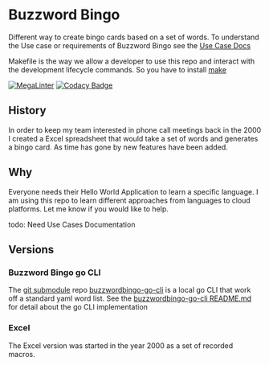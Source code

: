 # Buzzword Bingo

Different way to create bingo cards based on a set of words. To understand
the Use case or requirements of Buzzword Bingo see the
[Use Case Docs](docs/usecases.md)

Makefile is the way we allow a developer to use this repo and interact with
the development lifecycle commands. So you have to install [make](https://www.gnu.org/software/make/manual/)

[![MegaLinter](https://github.com/dschveninger/buzzwordbingo/workflows/MegaLinter/badge.svg?branch=main)](https://github.com/dschveninger/buzzwordbingo/actions?query=workflow%3AMegaLinter+branch%3Amain) [![Codacy Badge](https://api.codacy.com/project/badge/Grade/5e8bce49e0df4be8a880f2df02759d88)](https://app.codacy.com/gh/dschveninger/buzzwordbingo/dashboard?utm_source=github.com&utm_medium=referral&utm_content=dschveninger/buzzwordbingo&utm_campaign=Badge_Grade)
## History

In order to keep my team interested in phone call meetings back in the 2000
I created a Excel spreadsheet that would take a set of words and generates
a bingo card.  As time has gone by new features have been added.

## Why

Everyone needs their Hello World Application to learn a specific language.
I am using this repo to learn different approaches from languages to
cloud platforms.  Let me know if you would like to help.

todo: Need Use Cases Documentation

## Versions

### Buzzword Bingo go CLI

The [git submodule](../dougschveninger/howto/git/submodule.md) repo [buzzwordbingo-go-cli](../buzzwordbingo-go-cli/) is a local go CLI that work off a standard yaml word list. See the [buzzwordbingo-go-cli README.md](../buzzwordbingo-go-cli/README.md) for detail about the go CLI
implementation

### Excel

The Excel version was started in the year 2000 as a set of recorded macros.

